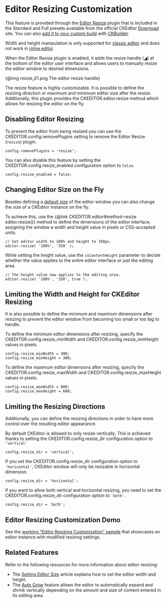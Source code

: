 <!--
Copyright (c) 2003-2015, CKSource - Frederico Knabben. All rights reserved.
For licensing, see LICENSE.md.
-->

# Editor Resizing Customization

<div class="requirements">
	<p>
		This feature is provided through the <a href="http://ckeditor.com/addon/resize">Editor Resize</a> plugin that is included in the Standard and Full presets available from the official CKEditor <a href="http://ckeditor.com/download">Download</a> site. You can also <a href="#!/guide/dev_plugins">add it to your custom build</a> with <a href="http://ckeditor.com/builder">CKBuilder</a>.
	</p>
	<p>
		Width and height manipulation is only supported for <a href="#!/guide/dev_framed">classic editor</a> and does not work in <a href="#!/guide/dev_inline">inline editor</a>.
	</p>
</div>


When the Editor Resize plugin is enabled, it adds the resize handle (<span title="Resize">◢</span>) at the bottom of the editor user interface and allows users to manually resize the editor window to desired dimensions.

{@img resize_01.png The editor resize handle}

The resize feature is highly customizable. It is possible to define the resizing direction or maximum and minimum editor size after the resize. Additionally, this plugin provides the CKEDITOR.editor.resize method which allows for resizing the editor on the fly.

## Disabling Editor Resizing

To prevent the editor from being resized you can use the CKEDITOR.config.removePlugins setting to remove the Editor Resize (`resize`) plugin.

	config.removePlugins = 'resize';

You can also disable this feature by setting the CKEDITOR.config.resize_enabled configuration option to `false`.

	config.resize_enabled = false;


## Changing Editor Size on the Fly

Besides defining a [default size](#!/guide/dev_size) of the editor window you can also change the size of a CKEditor instance on the fly.

To achieve this, use the {@link CKEDITOR.editor#method-resize editor.resize()} method to define the dimensions of the editor interface, assigning the window a width and height value in pixels or CSS-accepted units.

	// Set editor width to 100% and height to 350px.
	editor.resize( '100%', '350' );

While setting the height value, use the `isContentHeight` parameter to decide whether the value applies to the entire editor interface or just the editing area.

	// The height value now applies to the editing area.
	editor.resize( '100%', '350', true );


## Limiting the Width and Height for CKEditor Resizing

It is also possible to define the minimum and maximum dimensions after resizing to prevent the editor window from becoming too small or too big to handle.

To define the minimum editor dimensions after resizing, specify the CKEDITOR.config.resize_minWidth and CKEDITOR.config.resize_minHeight values in pixels.

	config.resize_minWidth = 300;
	config.resize_minHeight = 300;

To define the maximum editor dimensions after resizing, specify the CKEDITOR.config.resize_maxWidth and CKEDITOR.config.resize_maxHeight values in pixels.

	config.resize_maxWidth = 800;
	config.resize_maxHeight = 600;


## Limiting the Resizing Directions

Additionally, you can define the resizing directions in order to have more control over the resulting editor appearance.

By default CKEditor is allowed to only resize vertically. This is achieved thanks to setting the CKEDITOR.config.resize_dir configuration option to `'vertical'`

	config.resize_dir = 'vertical';
	
If you set the CKEDITOR.config.resize_dir configuration option to `'horizontal'`, CKEditor window will only be resizable in horizontal dimension.

	config.resize_dir = 'horizontal';

If you want to allow both vertical and horizontal resizing, you need to set the CKEDITOR.config.resize_dir configuration option to `'both'`.

	config.resize_dir = 'both';

## Editor Resizing Customization Demo 

See the [working "Editor Resizing Customization" sample](http://sdk.ckeditor.com/samples/resize.html) that showcases an editor instance with modified resizing settings.

## Related Features

Refer to the following resources for more information about editor resizing:

* The [Setting Editor Size](#!/guide/dev_size) article explains how to set the editor width and height.
* The [Auto Grow](#!/guide/dev_autogrow) feature allows the editor to automatically expand and shrink vertically depending on the amount and size of content entered in its editing area.
